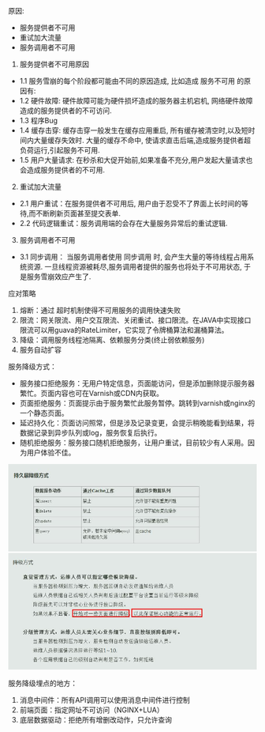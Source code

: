原因:
* 服务提供者不可用
* 重试加大流量
* 服务调用者不可用

1. 服务提供者不可用原因
  - 1.1 服务雪崩的每个阶段都可能由不同的原因造成, 比如造成 服务不可用 的原因有:
  - 1.2 硬件故障: 硬件故障可能为硬件损坏造成的服务器主机宕机, 网络硬件故障造成的服务提供者的不可访问.
  - 1.3 程序Bug
  - 1.4 缓存击穿: 缓存击穿一般发生在缓存应用重启, 所有缓存被清空时,以及短时间内大量缓存失效时. 大量的缓存不命中, 使请求直击后端,造成服务提供者超负荷运行,引起服务不可用.
  - 1.5 用户大量请求: 在秒杀和大促开始前,如果准备不充分,用户发起大量请求也会造成服务提供者的不可用.

2. 重试加大流量
  - 2.1 用户重试：在服务提供者不可用后, 用户由于忍受不了界面上长时间的等待,而不断刷新页面甚至提交表单.
  - 2.2 代码逻辑重试：服务调用端的会存在大量服务异常后的重试逻辑.

3. 服务调用者不可用
  - 3.1 同步调用： 当服务调用者使用 同步调用 时, 会产生大量的等待线程占用系统资源. 一旦线程资源被耗尽,服务调用者提供的服务也将处于不可用状态, 于是服务雪崩效应产生了.

应对策略
1. 熔断：通过 超时机制使得不可用服务的调用快速失败
2. 限流：网关限流、用户交互限流、关闭重试、接口限流。在JAVA中实现接口限流可以用guava的RateLimiter，它实现了令牌桶算法和漏桶算法。
3. 降级：调用服务线程池隔离、依赖服务分类(终止弱依赖服务)
4. 服务自动扩容

服务降级方式：
* 服务接口拒绝服务：无用户特定信息，页面能访问，但是添加删除提示服务器繁忙。页面内容也可在Varnish或CDN内获取。
* 页面拒绝服务：页面提示由于服务繁忙此服务暂停。跳转到varnish或nginx的一个静态页面。
* 延迟持久化：页面访问照常，但是涉及记录变更，会提示稍晚能看到结果，将数据记录到异步队列或log，服务恢复后执行。
* 随机拒绝服务：服务接口随机拒绝服务，让用户重试，目前较少有人采用。因为用户体验不佳。

![service_degradation1](service_degradation1)
![service_degradation2](service_degradation2)

服务降级埋点的地方：
1. 消息中间件：所有API调用可以使用消息中间件进行控制
2. 前端页面：指定网址不可访问（NGINX+LUA）
3. 底层数据驱动：拒绝所有增删改动作，只允许查询


